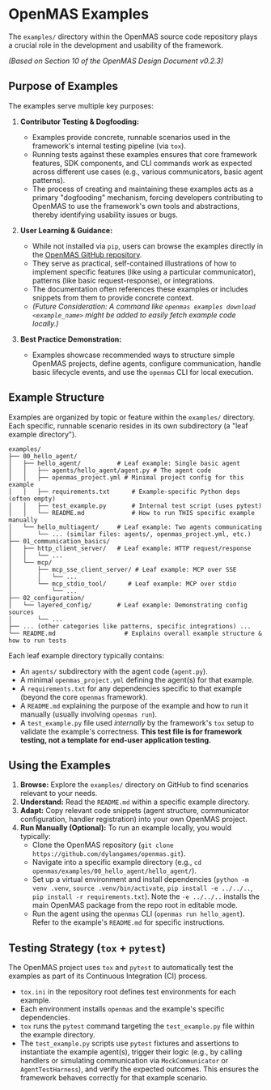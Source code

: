 # OpenMAS Examples

The `examples/` directory within the OpenMAS source code repository plays a crucial role in the development and usability of the framework.

*(Based on Section 10 of the OpenMAS Design Document v0.2.3)*

## Purpose of Examples

The examples serve multiple key purposes:

1.  **Contributor Testing & Dogfooding:**
    * Examples provide concrete, runnable scenarios used in the framework's internal testing pipeline (via `tox`).
    * Running tests against these examples ensures that core framework features, SDK components, and CLI commands work as expected across different use cases (e.g., various communicators, basic agent patterns).
    * The process of creating and maintaining these examples acts as a primary "dogfooding" mechanism, forcing developers contributing to OpenMAS to use the framework's own tools and abstractions, thereby identifying usability issues or bugs.

2.  **User Learning & Guidance:**
    * While not installed via `pip`, users can browse the examples directly in the [OpenMAS GitHub repository](https://github.com/dylangames/openmas/tree/main/examples).
    * They serve as practical, self-contained illustrations of how to implement specific features (like using a particular communicator), patterns (like basic request-response), or integrations.
    * The documentation often references these examples or includes snippets from them to provide concrete context.
    * *(Future Consideration: A command like `openmas examples download <example_name>` might be added to easily fetch example code locally.)*

3.  **Best Practice Demonstration:**
    * Examples showcase recommended ways to structure simple OpenMAS projects, define agents, configure communication, handle basic lifecycle events, and use the `openmas` CLI for local execution.

## Example Structure

Examples are organized by topic or feature within the `examples/` directory. Each specific, runnable scenario resides in its own subdirectory (a "leaf example directory").

    examples/
    ├── 00_hello_agent/
    │   ├── hello_agent/          # Leaf example: Single basic agent
    │   │   ├── agents/hello_agent/agent.py # The agent code
    │   │   ├── openmas_project.yml # Minimal project config for this example
    │   │   ├── requirements.txt      # Example-specific Python deps (often empty)
    │   │   ├── test_example.py       # Internal test script (uses pytest)
    │   │   └── README.md             # How to run THIS specific example manually
    │   └── hello_multiagent/     # Leaf example: Two agents communicating
    │       └── ... (similar files: agents/, openmas_project.yml, etc.)
    ├── 01_communication_basics/
    │   ├── http_client_server/   # Leaf example: HTTP request/response
    │   │   └── ...
    │   └── mcp/
    │       ├── mcp_sse_client_server/ # Leaf example: MCP over SSE
    │       │   └── ...
    │       └── mcp_stdio_tool/      # Leaf example: MCP over stdio
    │           └── ...
    ├── 02_configuration/
    │   └── layered_config/       # Leaf example: Demonstrating config sources
    │       └── ...
    ├── ... (other categories like patterns, specific integrations) ...
    └── README.md                   # Explains overall example structure & how to run tests

Each leaf example directory typically contains:
* An `agents/` subdirectory with the agent code (`agent.py`).
* A minimal `openmas_project.yml` defining the agent(s) for that example.
* A `requirements.txt` for any dependencies specific to that example (beyond the core `openmas` framework).
* A `README.md` explaining the purpose of the example and how to run it manually (usually involving `openmas run`).
* A `test_example.py` file used *internally* by the framework's `tox` setup to validate the example's correctness. **This test file is for framework testing, not a template for end-user application testing.**

## Using the Examples

1.  **Browse:** Explore the `examples/` directory on GitHub to find scenarios relevant to your needs.
2.  **Understand:** Read the `README.md` within a specific example directory.
3.  **Adapt:** Copy relevant code snippets (agent structure, communicator configuration, handler registration) into your own OpenMAS project.
4.  **Run Manually (Optional):** To run an example locally, you would typically:
    * Clone the OpenMAS repository (`git clone https://github.com/dylangames/openmas.git`).
    * Navigate into a specific example directory (e.g., `cd openmas/examples/00_hello_agent/hello_agent/`).
    * Set up a virtual environment and install dependencies (`python -m venv .venv`, `source .venv/bin/activate`, `pip install -e ../../..`, `pip install -r requirements.txt`). Note the `-e ../../..` installs the main OpenMAS package from the repo root in editable mode.
    * Run the agent using the `openmas` CLI (`openmas run hello_agent`). Refer to the example's `README.md` for specific instructions.

## Testing Strategy (`tox` + `pytest`)

The OpenMAS project uses `tox` and `pytest` to automatically test the examples as part of its Continuous Integration (CI) process.

* `tox.ini` in the repository root defines test environments for each example.
* Each environment installs `openmas` and the example's specific dependencies.
* `tox` runs the `pytest` command targeting the `test_example.py` file within the example directory.
* The `test_example.py` scripts use `pytest` fixtures and assertions to instantiate the example agent(s), trigger their logic (e.g., by calling handlers or simulating communication via `MockCommunicator` or `AgentTestHarness`), and verify the expected outcomes. This ensures the framework behaves correctly for that example scenario.
